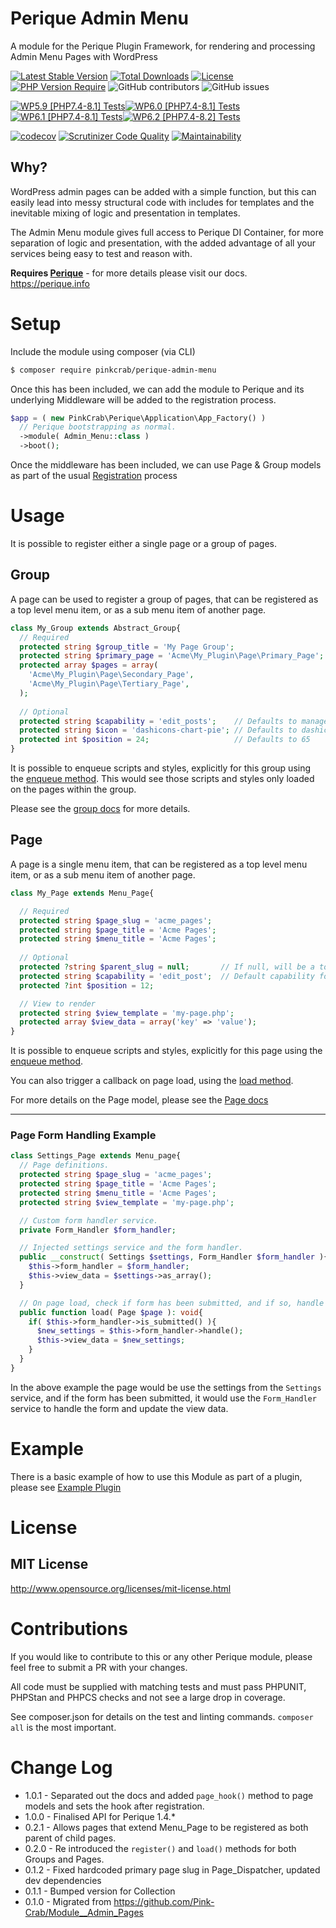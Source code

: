 # Perique Admin Menu

A module for the Perique Plugin Framework, for rendering and processing Admin Menu Pages with WordPress

[![Latest Stable Version](http://poser.pugx.org/pinkcrab/perique-admin-menu/v)](https://packagist.org/packages/pinkcrab/perique-admin-menu)
[![Total Downloads](http://poser.pugx.org/pinkcrab/perique-admin-menu/downloads)](https://packagist.org/packages/pinkcrab/perique-admin-menu) 
[![License](http://poser.pugx.org/pinkcrab/perique-admin-menu/license)](https://packagist.org/packages/pinkcrab/perique-admin-menu)
[![PHP Version Require](http://poser.pugx.org/pinkcrab/perique-admin-menu/require/php)](https://packagist.org/packages/pinkcrab/perique-admin-menu)
![GitHub contributors](https://img.shields.io/github/contributors/Pink-Crab/Perique_Admin_Menu?label=Contributors)
![GitHub issues](https://img.shields.io/github/issues-raw/Pink-Crab/Perique_Admin_Menu)

[![WP5.9 [PHP7.4-8.1] Tests](https://github.com/Pink-Crab/Perique_Admin_Menu/actions/workflows/WP_5_9.yaml/badge.svg)](https://github.com/Pink-Crab/Perique_Admin_Menu/actions/workflows/WP_5_9.yaml)[![WP6.0 [PHP7.4-8.1] Tests](https://github.com/Pink-Crab/Perique_Admin_Menu/actions/workflows/WP_6_0.yaml/badge.svg)](https://github.com/Pink-Crab/Perique_Admin_Menu/actions/workflows/WP_6_0.yaml)[![WP6.1 [PHP7.4-8.1] Tests](https://github.com/Pink-Crab/Perique_Admin_Menu/actions/workflows/WP_6_1.yaml/badge.svg)](https://github.com/Pink-Crab/Perique_Admin_Menu/actions/workflows/WP_6_1.yaml)[![WP6.2 [PHP7.4-8.2] Tests](https://github.com/Pink-Crab/Perique_Admin_Menu/actions/workflows/WP_6_2.yaml/badge.svg)](https://github.com/Pink-Crab/Perique_Admin_Menu/actions/workflows/WP_6_2.yaml)

[![codecov](https://codecov.io/gh/Pink-Crab/Perique_Admin_Menu/branch/master/graph/badge.svg)](https://codecov.io/gh/Pink-Crab/Perique_Admin_Menu)
[![Scrutinizer Code Quality](https://scrutinizer-ci.com/g/Pink-Crab/Perique_Admin_Menu/badges/quality-score.png?b=master)](https://scrutinizer-ci.com/g/Pink-Crab/Perique_Admin_Menu/?branch=master)
[![Maintainability](https://api.codeclimate.com/v1/badges/e2a31a8cb4df21afcad3/maintainability)](https://codeclimate.com/github/Pink-Crab/Perique_Admin_Menu/maintainability)


## Why?
WordPress admin pages can be added with a simple function, but this can easily lead into messy structural code with includes for templates and the inevitable mixing of logic and presentation in templates.

The Admin Menu module gives full access to Perique DI Container, for more separation of logic and presentation, with the added advantage of all your services being easy to test and reason with.
 
**Requires [Perique](https://github.com/Pink-Crab/Perique-Framework)** - for more details please visit our docs. https://perique.info

# Setup

Include the module using composer (via CLI)
```bash
$ composer require pinkcrab/perique-admin-menu
```
Once this has been included, we can add the module to Perique and its underlying Middleware will be added to the registration process.

```php
$app = ( new PinkCrab\Perique\Application\App_Factory() )
  // Perique bootstrapping as normal.   
  ->module( Admin_Menu::class )
  ->boot();
```
Once the middleware has been included, we can use Page & Group models as part of the usual [Registration](https://perique.info/core/Registration/) process

# Usage

It is possible to register either a single page or a group of pages.

## Group

A page can be used to register a group of pages, that can be registered as a top level menu item, or as a sub menu item of another page.

```php
class My_Group extends Abstract_Group{
  // Required  
  protected string $group_title = 'My Page Group';
  protected string $primary_page = 'Acme\My_Plugin\Page\Primary_Page';
  protected array $pages = array(
    'Acme\My_Plugin\Page\Secondary_Page',
    'Acme\My_Plugin\Page\Tertiary_Page',
  );
  
  // Optional
  protected string $capability = 'edit_posts';    // Defaults to manage_options
  protected string $icon = 'dashicons-chart-pie'; // Defaults to dashicons-admin-generic
  protected int $position = 24;                   // Defaults to 65
}
```

It is possible to enqueue scripts and styles, explicitly for this group using the [enqueue method](./docs/group.md#public-function-enqueue-abstract_group-group-page-page--void). This would see those scripts and styles only loaded on the pages within the group.

Please see the [group docs](./docs/group.md) for more details.

## Page

A page is a single menu item, that can be registered as a top level menu item, or as a sub menu item of another page.

```php
class My_Page extends Menu_Page{

  // Required  
  protected string $page_slug = 'acme_pages';
  protected string $page_title = 'Acme Pages';
  protected string $menu_title = 'Acme Pages';
  
  // Optional
  protected ?string $parent_slug = null;       // If null, will be a top level menu item.
  protected string $capability = 'edit_post';  // Default capability for page.
  protected ?int $position = 12;

  // View to render
  protected string $view_template = 'my-page.php';
  protected array $view_data = array('key' => 'value');
}
```

It is possible to enqueue scripts and styles, explicitly for this page using the [enqueue method](./docs/page.md#public-function-enqueue-page-page--void).

You can also trigger a callback on page load, using the [load method](./docs/page.md#public-function-load-page-page--void).

For more details on the Page model, please see the [Page docs](./docs/page.md)

---

### Page Form Handling Example

```php 
class Settings_Page extends Menu_page{
  // Page definitions.
  protected string $page_slug = 'acme_pages';
  protected string $page_title = 'Acme Pages';
  protected string $menu_title = 'Acme Pages';
  protected string $view_template = 'my-page.php';

  // Custom form handler service.
  private Form_Handler $form_handler;

  // Injected settings service and the form handler.
  public __construct( Settings $settings, Form_Handler $form_handler ){
    $this->form_handler = $form_handler;
    $this->view_data = $settings->as_array();
  }

  // On page load, check if form has been submitted, and if so, handle it.
  public function load( Page $page ): void{
    if( $this->form_handler->is_submitted() ){
      $new_settings = $this->form_handler->handle();
      $this->view_data = $new_settings;
    }
  }
}
```
In the above example the page would be use the settings from the `Settings` service, and if the form has been submitted, it would use the `Form_Handler` service to handle the form and update the view data.

# Example

There is a basic example of how to use this Module as part of a plugin, please see [Example Plugin](https://github.com/gin0115/Perique-Menu-Page-Example)

# License

## MIT License

http://www.opensource.org/licenses/mit-license.html 

# Contributions

If you would like to contribute to this or any other Perique module, please feel free to submit a PR with your changes. 

All code must be supplied with matching tests and must pass PHPUNIT, PHPStan and PHPCS checks and not see a large drop in coverage.

See composer.json for details on the test and linting commands. `composer all` is the most important.

# Change Log 
* 1.0.1 - Separated out the docs and added `page_hook()` method to page models and sets the hook after registration.
* 1.0.0 - Finalised API for Perique 1.4.*
* 0.2.1 - Allows pages that extend Menu_Page to be registered as both parent of child pages.
* 0.2.0 - Re introduced the `register()` and `load()` methods for both Groups and Pages.
* 0.1.2 - Fixed hardcoded primary page slug in Page_Dispatcher, updated dev dependencies
* 0.1.1 - Bumped version for Collection
* 0.1.0 - Migrated from https://github.com/Pink-Crab/Module__Admin_Pages

